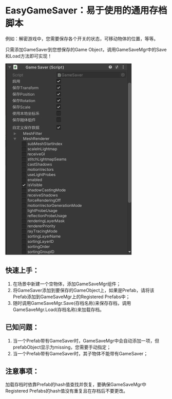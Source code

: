 EasyGameSaver：易于使用的通用存档脚本
=================

例如：解密游戏中，您需要保存各个开关的状态，可移动物体的位置，等等。

只需添加GameSaver到您想保存的Game Object，调用GameSaveMgr中的Save和Load方法即可实现！

![pic1](./pics/pic1.jpg)

快速上手：
-------
1. 在场景中新建一个空物体，添加GameSaveMgr组件；
2. 将GameSaver添加到要保存的GameObject上，如果是Prefab，请将该Prefab添加到GameSaveMgr上的Registered Prefabs中；
3. 随时调用GameSaveMgr.Save(存档名称)来保存存档，调用GameSaveMgr.Load(存档名称)来加载存档。

已知问题：
-------
1. 当一个Prefab带有GameSaver时，GameSaveMgr中会自动添加一项，但prefabObject显示为missing，您需要手动指定；
2. 当一个Prefab带有GameSaver时，其子物体不能带有GameSaver；

注意事项：
-------
加载存档时依靠Prefab的hash值查找并恢复，要确保GameSaveMgr中Registered Prefabs的hash值没有重复且在存档后不要更改。  